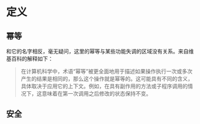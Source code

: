 # 定义
  
## 幂等<div id="Idempotence"></div>
和它的名字相反，毫无疑问，这里的幂等与某些功能失调的区域没有关系。来自维基百科的解释如下：  
> 在计算机科学中，术语“幂等”被更全面地用于描述如果操作执行一次或多次产生的结果是相同的，那么这个操作就是幂等的。这可能具有不同的含义，具体取决于应用它的上下文。例如，在具有副作用的方法或子程序调用的情况下，这意味着在第一次调用之后修改的状态保持不变。
## 安全<div id="Safety"></div>